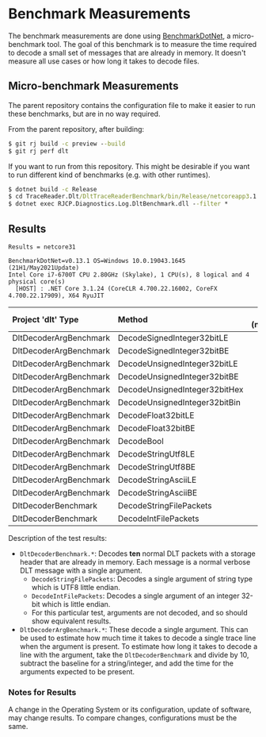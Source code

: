 # Benchmark Measurements

The benchmark measurements are done using
[BenchmarkDotNet](https://benchmarkdotnet.org/), a micro-benchmark tool. The
goal of this benchmark is to measure the time required to decode a small set of
messages that are already in memory. It doesn't measure all use cases or how
long it takes to decode files.

## Micro-benchmark Measurements

The parent repository contains the configuration file to make it easier to run
these benchmarks, but are in no way required.

From the parent repository, after building:

```cmd
$ git rj build -c preview --build
$ git rj perf dlt
```

If you want to run from this repository. This might be desirable if you want to
run different kind of benchmarks (e.g. with other runtimes).

```cmd
$ dotnet build -c Release
$ cd TraceReader.Dlt/DltTraceReaderBenchmark/bin/Release/netcoreapp3.1
$ dotnet exec RJCP.Diagnostics.Log.DltBenchmark.dll --filter *
```

## Results

```text
Results = netcore31

BenchmarkDotNet=v0.13.1 OS=Windows 10.0.19043.1645 (21H1/May2021Update)
Intel Core i7-6700T CPU 2.80GHz (Skylake), 1 CPU(s), 8 logical and 4 physical core(s)
  [HOST] : .NET Core 3.1.24 (CoreCLR 4.700.22.16002, CoreFX 4.700.22.17909), X64 RyuJIT
```

| Project 'dlt' Type     | Method                        | mean (netcore31) | stderr |
|:-----------------------|:------------------------------|-----------------:|-------:|
| DltDecoderArgBenchmark | DecodeSignedInteger32bitLE    | 17.40            | 0.07   |
| DltDecoderArgBenchmark | DecodeSignedInteger32bitBE    | 17.26            | 0.06   |
| DltDecoderArgBenchmark | DecodeUnsignedInteger32bitLE  | 17.65            | 0.07   |
| DltDecoderArgBenchmark | DecodeUnsignedInteger32bitBE  | 17.82            | 0.07   |
| DltDecoderArgBenchmark | DecodeUnsignedInteger32bitHex | 18.27            | 0.07   |
| DltDecoderArgBenchmark | DecodeUnsignedInteger32bitBin | 18.48            | 0.08   |
| DltDecoderArgBenchmark | DecodeFloat32bitLE            | 16.74            | 0.07   |
| DltDecoderArgBenchmark | DecodeFloat32bitBE            | 16.98            | 0.07   |
| DltDecoderArgBenchmark | DecodeBool                    | 8.57             | 0.04   |
| DltDecoderArgBenchmark | DecodeStringUtf8LE            | 53.53            | 0.20   |
| DltDecoderArgBenchmark | DecodeStringUtf8BE            | 53.94            | 0.18   |
| DltDecoderArgBenchmark | DecodeStringAsciiLE           | 43.75            | 0.17   |
| DltDecoderArgBenchmark | DecodeStringAsciiBE           | 44.50            | 0.09   |
| DltDecoderBenchmark    | DecodeStringFilePackets       | 3800.71          | 11.26  |
| DltDecoderBenchmark    | DecodeIntFilePackets          | 3387.49          | 0.84   |

Description of the test results:

* `DltDecoderBenchmark.*`: Decodes **ten** normal DLT packets with a storage
  header that are already in memory. Each message is a normal verbose DLT
  message with a single argument.
  * `DecodeStringFilePackets`: Decodes a single argument of string type which is
    UTF8 little endian.
  * `DecodeIntFilePackets`: Decodes a single argument of an integer 32-bit which
    is little endian.
  * For this particular test, arguments are not decoded, and so should show
    equivalent results.
* `DltDecoderArgBenchmark.*`: These decode a single argument. This can be used
  to estimate how much time it takes to decode a single trace line when the
  argument is present. To estimate how long it takes to decode a line with the
  argument, take the `DltDecoderBenchmark` and divide by 10, subtract the
  baseline for a string/integer, and add the time for the arguments expected to
  be present.

### Notes for Results

A change in the Operating System or its configuration, update of software, may
change results. To compare changes, configurations must be the same.

